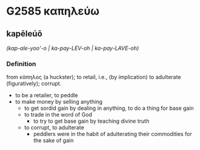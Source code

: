 # G2585 καπηλεύω

## kapēleúō

_(kap-ale-yoo'-o | ka-pay-LEV-oh | ka-pay-LAVE-oh)_

### Definition

from κάπηλος (a huckster); to retail, i.e., (by implication) to adulterate (figuratively); corrupt.

- to be a retailer, to peddle
- to make money by selling anything
  - to get sordid gain by dealing in anything, to do a thing for base gain
  - to trade in the word of God
    - to try to get base gain by teaching divine truth
  - to corrupt, to adulterate
    - peddlers were in the habit of adulterating their commodities for the sake of gain

